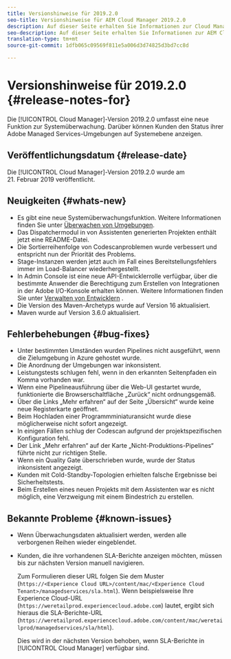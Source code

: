 ```yaml
---
title: Versionshinweise für 2019.2.0
seo-title: Versionshinweise für AEM Cloud Manager 2019.2.0
description: Auf dieser Seite erhalten Sie Informationen zur Cloud Manager-Version 2019.2.0.
seo-description: Auf dieser Seite erhalten Sie Informationen zur AEM Cloud Manager-Version 2019.2.0.
translation-type: tm+mt
source-git-commit: 1dfb065c09569f811e5a006d3d74825d3bd7cc8d

---
```



# Versionshinweise für 2019.2.0 {#release-notes-for}

Die [!UICONTROL Cloud Manager]-Version 2019.2.0 umfasst eine neue Funktion zur Systemüberwachung. Darüber können Kunden den Status ihrer Adobe Managed Services-Umgebungen auf Systemebene anzeigen.


## Veröffentlichungsdatum {#release-date}

Die [!UICONTROL Cloud Manager]-Version 2019.2.0 wurde am 21. Februar 2019 veröffentlicht.

## Neuigkeiten {#whats-new}

* Es gibt eine neue Systemüberwachungsfunktion. Weitere Informationen finden Sie unter [Überwachen von Umgebungen](monitor-your-environments.md).
* Das Dispatchermodul in von Assistenten generierten Projekten enthält jetzt eine README-Datei.
* Die Sortierreihenfolge von Codescanproblemen wurde verbessert und entspricht nun der Priorität des Problems.
* Stage-Instanzen werden jetzt auch im Fall eines Bereitstellungsfehlers immer im Load-Balancer wiederhergestellt.
* In Admin Console ist eine neue API-Entwicklerrolle verfügbar, über die bestimmte Anwender die Berechtigung zum Erstellen von Integrationen in der Adobe I/O-Konsole erhalten können. Weitere Informationen finden Sie unter [Verwalten von Entwicklern](https://www.adobe.com/go/aac_api_prod_learn) .
* Die Version des Maven-Archetyps wurde auf Version 16 aktualisiert.
* Maven wurde auf Version 3.6.0 aktualisiert.

## Fehlerbehebungen {#bug-fixes}

* Unter bestimmten Umständen wurden Pipelines nicht ausgeführt, wenn die Zielumgebung in Azure gehostet wurde.
* Die Anordnung der Umgebungen war inkonsistent.
* Leistungstests schlugen fehl, wenn in den erkannten Seitenpfaden ein Komma vorhanden war.
* Wenn eine Pipelineausführung über die Web-UI gestartet wurde, funktionierte die Browserschaltfläche „Zurück“ nicht ordnungsgemäß.
* Über die Links „Mehr erfahren“ auf der Seite „Übersicht“ wurde keine neue Registerkarte geöffnet.
* Beim Hochladen einer Programmminiaturansicht wurde diese möglicherweise nicht sofort angezeigt.
* In einigen Fällen schlug der Codescan aufgrund der projektspezifischen Konfiguration fehl.
* Der Link „Mehr erfahren“ auf der Karte „Nicht-Produktions-Pipelines“ führte nicht zur richtigen Stelle.
* Wenn ein Quality Gate überschrieben wurde, wurde der Status inkonsistent angezeigt.
* Kunden mit Cold-Standby-Topologien erhielten falsche Ergebnisse bei Sicherheitstests.
* Beim Erstellen eines neuen Projekts mit dem Assistenten war es nicht möglich, eine Verzweigung mit einem Bindestrich zu erstellen.

## Bekannte Probleme {#known-issues}

* Wenn Überwachungsdaten aktualisiert werden, werden alle verborgenen Reihen wieder eingeblendet.
* Kunden, die ihre vorhandenen SLA-Berichte anzeigen möchten, müssen bis zur nächsten Version manuell navigieren.

   Zum Formulieren dieser URL folgen Sie dem Muster (`https://<Experience Cloud URL>/content/mac/<Experience Cloud Tenant>/managedservices/sla.html`). Wenn beispielsweise Ihre Experience Cloud-URL (`https://weretailprod.experiencecloud.adobe.com`) lautet, ergibt sich hieraus die SLA-Berichte-URL (`https://weretailprod.experiencecloud.adobe.com/content/mac/weretailprod/managedservices/sla/html`).

   Dies wird in der nächsten Version behoben, wenn SLA-Berichte in [!UICONTROL Cloud Manager] verfügbar sind.
